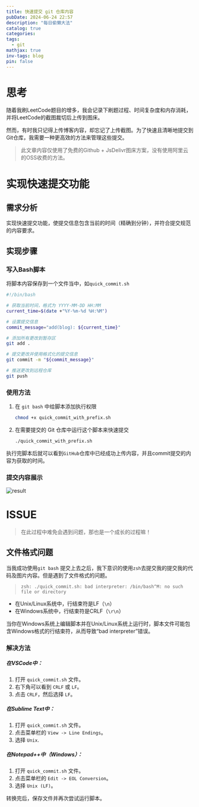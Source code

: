 ```yaml
---
title: 快速提交 git 仓库内容
pubDate: 2024-06-24 22:57
description: "每日偷懒大法"
catalog: true
categories:
tags:
  - git
mathjax: true
inv-tags: blog
pin: false
---
```


# 思考

随着我刷LeetCode题目的增多，我会记录下刷题过程、时间复杂度和内存消耗，并将LeetCode的截图裁切后上传到图床。

然而，有时我只记得上传博客内容，却忘记了上传截图。为了快速且清晰地提交到Git仓库，我需要一种更高效的方法来管理这些提交。

> 此文章内容仅使用了免费的Github + JsDelivr图床方案，没有使用阿里云的OSS收费的方法。



# 实现快速提交功能



## 需求分析

实现快速提交功能，使提交信息包含当前的时间（精确到分钟），并符合提交规范的内容要求。



## 实现步骤



### 写入Bash脚本

将脚本内容保存到一个文件当中，如`quick_commit.sh`

```bash
#!/bin/bash

# 获取当前时间，格式为 YYYY-MM-DD HH:MM
current_time=$(date +"%Y-%m-%d %H:%M")

# 设置提交信息
commit_message="add(blog): ${current_time}"

# 添加所有更改到暂存区
git add .

# 提交更改并使用格式化的提交信息
git commit -m "${commit_message}"

# 推送更改到远程仓库
git push
```



### 使用方法

1. 在 `git bash` 中给脚本添加执行权限

   ```bash
   chmod +x quick_commit_with_prefix.sh
   ```

2. 在需要提交的 Git 仓库中运行这个脚本来快速提交

   ```bash
   ./quick_commit_with_prefix.sh
   ```

执行完脚本后就可以看到`GitHub`仓库中已经成功上传内容，并且commit提交的内容为获取的时间。



### 提交内容展示

![result](https://cdn.jsdelivr.net/gh/SanXiaoXing/Image@main/blog/SanXiaoXing_2024-06-24_23-25-03.png)



# ISSUE



> 在此过程中难免会遇到问题，那也是一个成长的过程嘛！

## 文件格式问题

当我成功使用`git bash` 提交上去之后，我下意识的使用`zsh`去提交我的提交我的代码及图片内容。但是遇到了文件格式的问题。

> `zsh: ./quick_commit.sh: bad interpreter: /bin/bash^M: no such file or directory`

- 在Unix/Linux系统中，行结束符是LF（`\n`）
- 在Windows系统中，行结束符是CRLF（`\r\n`）

当你在Windows系统上编辑脚本并在Unix/Linux系统上运行时，脚本文件可能包含Windows格式的行结束符，从而导致“bad interpreter”错误。

### 解决方法

##### 在VSCode中：

1. 打开 `quick_commit.sh` 文件。
2. 右下角可以看到 `CRLF` 或 `LF`。
3. 点击 `CRLF`，然后选择 `LF`。

##### 在Sublime Text中：

1. 打开 `quick_commit.sh` 文件。
2. 点击菜单栏的 `View -> Line Endings`。
3. 选择 `Unix`.

##### 在Notepad++中（Windows）：

1. 打开 `quick_commit.sh` 文件。
2. 点击菜单栏的 `Edit -> EOL Conversion`。
3. 选择 `Unix (LF)`。

转换完后，保存文件并再次尝试运行脚本。
